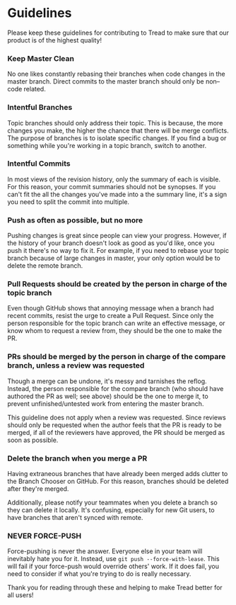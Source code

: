 # Guidelines

Please keep these guidelines for contributing to Tread to make sure that our product is of the highest quality!

### Keep Master Clean

No one likes constantly rebasing their branches when code changes in the master branch. Direct commits to the master branch should only be non–code related.

### Intentful Branches

Topic branches should only address their topic. This is because, the more changes you make, the higher the chance that there will be merge conflicts. The purpose of branches is to isolate specific changes. If you find a bug or something while you're working in a topic branch, switch to another.

### Intentful Commits

In most views of the revision history, only the summary of each is visible. For this reason, your commit summaries should not be synopses. If you can't fit the all the changes you've made into a the summary line, it's a sign you need to split the commit into multiple.

### Push as often as possible, but no more

Pushing changes is great since people can view your progress. However, if the history of your branch doesn't look as good as you'd like, once you push it there's no way to fix it. For example, if you need to rebase your topic branch because of large changes in master, your only option would be to delete the remote branch.

### Pull Requests should be created by the person in charge of the topic branch

Even though GitHub shows that annoying message when a branch had recent commits, resist the urge to create a Pull Request. Since only the person responsible for the topic branch can write an effective message, or know whom to request a review from, they should be the one to make the PR.

### PRs should be merged by the person in charge of the compare branch, unless a review was requested

Though a merge can be undone, it's messy and tarnishes the reflog. Instead, the person responsible for the compare branch (who should have authored the PR as well; see above) should be the one to merge it, to prevent unfinished/untested work from entering the master branch.

This guideline does not apply when a review was requested. Since reviews should only be requested when the author feels that the PR is ready to be merged, if all of the reviewers have approved, the PR should be merged as soon as possible.

### Delete the branch when you merge a PR

Having extraneous branches that have already been merged adds clutter to the Branch Chooser on GitHub. For this reason, branches should be deleted after they're merged.

Additionally, please notify your teammates when you delete a branch so they can delete it locally. It's confusing, especially for new Git users, to have branches that aren't synced with remote.

### NEVER FORCE-PUSH

Force-pushing is never the answer. Everyone else in your team will inevitably hate you for it. Instead, use `git push --force-with-lease`. This will fail if your force-push would override others' work. If it does fail, you need to consider if what you're trying to do is really necessary.

Thank you for reading through these and helping to make Tread better for all users!
